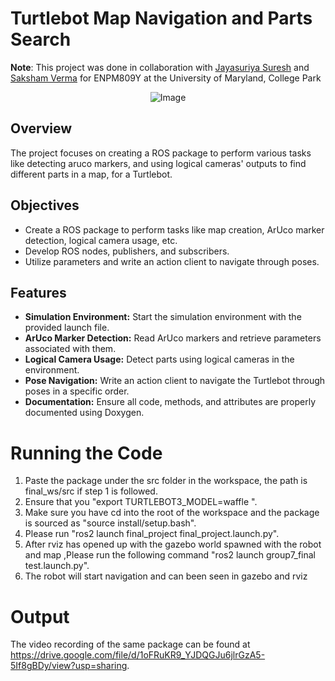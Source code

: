 # Turtlebot Map Navigation and Parts Search

**Note**: This project was done in collaboration with <a href='https://github.com/theunknowninfinite'>Jayasuriya Suresh</a> and <a href='https://github.com/SakshamV'>Saksham Verma</a> for ENPM809Y at the University of Maryland, College Park

<div style="text-align:center;">
    <img src="https://github.com/Shyam-pi/Aruco-based-Map-Navigation/assets/57116285/ef8bd364-fb6c-45c5-8fa2-f98df9376c24" alt="Image" />
</div>

## Overview
The project focuses on creating a ROS package to perform various tasks like detecting aruco markers, and using logical cameras' outputs to find different parts in a map, for a Turtlebot.

## Objectives
- Create a ROS package to perform tasks like map creation, ArUco marker detection, logical camera usage, etc.
- Develop ROS nodes, publishers, and subscribers.
- Utilize parameters and write an action client to navigate through poses.

## Features
- **Simulation Environment:** Start the simulation environment with the provided launch file.
- **ArUco Marker Detection:** Read ArUco markers and retrieve parameters associated with them.
- **Logical Camera Usage:** Detect parts using logical cameras in the environment.
- **Pose Navigation:** Write an action client to navigate the Turtlebot through poses in a specific order.
- **Documentation:** Ensure all code, methods, and attributes are properly documented using Doxygen.

# Running the Code
1. Paste the package under the src folder in the workspace, the path is final_ws/src if step 1 is followed.
2. Ensure that you "export TURTLEBOT3_MODEL=waffle ".
3. Make sure you have cd into the root of the workspace and the package is sourced as "source install/setup.bash".
4. Please run "ros2 launch final_project final_project.launch.py".
5. After rviz has opened up with the gazebo world spawned with the robot and map ,Please run the following command "ros2 launch group7_final test.launch.py".
6. The robot will start navigation and can been seen in gazebo and rviz

#  Output
The video recording of the same package can be found at https://drive.google.com/file/d/1oFRuKR9_YJDQGJu6jlrGzA5-5If8gBDy/view?usp=sharing.
